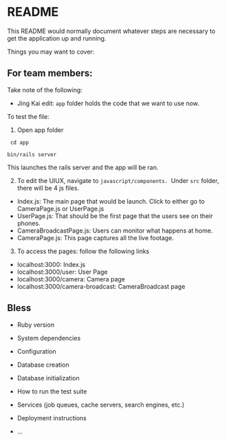 # README

This README would normally document whatever steps are necessary to get the
application up and running.

Things you may want to cover:

## For team members: 
Take note of the following: 
- Jing Kai edit: 
`app` folder holds the code that we want to use now. 

To test the file: 

1) Open app folder

` cd app`

`bin/rails server`

This launches the rails server and the app will be ran. 

2) To edit the UIUX, navigate to `javascript/components. `Under `src` folder, there will be 4 js files. 

- Index.js: The main page that would be launch. Click to either go to CameraPage.js or UserPage.js
- UserPage.js: That should be the first page that the users see on their phones. 
- CameraBroadcastPage.js: Users can monitor what happens at home. 
- CameraPage.js: This page captures all the live footage. 

3) To access the pages: follow the following links
- localhost:3000: Index.js
- localhost:3000/user: User Page
- localhost:3000/camera: Camera page
- localhost:3000/camera-broadcast: CameraBroadcast page

## Bless




* Ruby version

* System dependencies

* Configuration

* Database creation

* Database initialization

* How to run the test suite

* Services (job queues, cache servers, search engines, etc.)

* Deployment instructions

* ...
